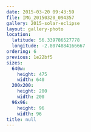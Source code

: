 ```yaml
---
date: 2015-03-20 09:43:59
file: IMG_20150320_094357
gallery: 2015-solar-eclipse
layout: gallery-photo
location:
  latitude: 56.339786527778
  longitude: -2.8074884166667
ordering: 6
previous: 1e22bf5
sizes:
  640w:
    height: 475
    width: 640
  200x200:
    height: 200
    width: 200
  96x96:
    height: 96
    width: 96
title: null
---
```

